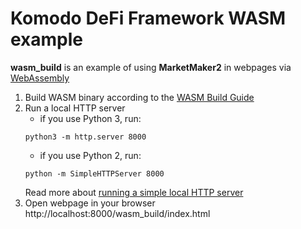 # Komodo DeFi Framework WASM example

**wasm_build** is an example of using **MarketMaker2** in webpages
via [WebAssembly](https://developer.mozilla.org/en-US/docs/WebAssembly)

1. Build WASM binary according to the [WASM Build Guide](../docs/WASM_BUILD.md)
2. Run a local HTTP server
    - if you use Python 3, run:
   ```
   python3 -m http.server 8000
   ```
    - if you use Python 2, run:
   ```
   python -m SimpleHTTPServer 8000
   ```
   Read more about
   [running a simple local HTTP server](https://developer.mozilla.org/en-US/docs/Learn/Common_questions/set_up_a_local_testing_server#running_a_simple_local_http_server)
3. Open webpage in your browser http://localhost:8000/wasm_build/index.html